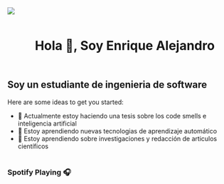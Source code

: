 <img src="https://user-images.githubusercontent.com/73097560/115834477-dbab4500-a447-11eb-908a-139a6edaec5c.gif">



<div id="user-content-toc">
  <ul align="center">
    <summary><h1 style="display: inline-block">Hola 👋, Soy Enrique Alejandro</h1></summary>
  </ul>
</div>

#

## Soy un estudiante de ingenieria de software 





Here are some ideas to get you started:

- 🔭 Actualmente estoy haciendo una tesis sobre los code smells e inteligencia artificial
- 🌱 Estoy aprendiendo nuevas tecnologias de aprendizaje automático
- 🤔 Estoy aprendiendo sobre investigaciones y redacción de articulos científicos

#

### Spotify Playing 🎧







